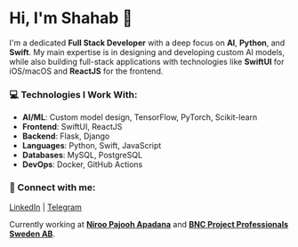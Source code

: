 # Hi, I'm Shahab 👋

I'm a dedicated **Full Stack Developer** with a deep focus on **AI**, **Python**, and **Swift**. My main expertise is in designing and developing custom AI models, while also building full-stack applications with technologies like **SwiftUI** for iOS/macOS and **ReactJS** for the frontend.

### 💻 Technologies I Work With:
- **AI/ML**: Custom model design, TensorFlow, PyTorch, Scikit-learn
- **Frontend**: SwiftUI, ReactJS
- **Backend**: Flask, Django
- **Languages**: Python, Swift, JavaScript
- **Databases**: MySQL, PostgreSQL
- **DevOps**: Docker, GitHub Actions

### 🔗 Connect with me:
[LinkedIn](https://linkedin.com/in/shahabsafaei/) | [Telegram](https://t.me/unfriendly)

Currently working at **[Niroo Pajooh Apadana](https://niroopajooh.ir/)** and **[BNC Project Professionals Sweden AB](https://bncproject.com/)**.
